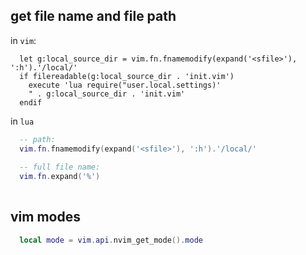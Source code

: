 

## get file name and file path

in `vim`:

```vim
  let g:local_source_dir = vim.fn.fnamemodify(expand('<sfile>'), ':h').'/local/'
  if filereadable(g:local_source_dir . 'init.vim')
    execute 'lua require("user.local.settings)' 
    " . g:local_source_dir . 'init.vim'
  endif
```

in `lua`

```lua
  -- path:
  vim.fn.fnamemodify(expand('<sfile>'), ':h').'/local/'
  
  -- full file name:
  vim.fn.expand('%')
  
```

## vim modes

```lua
  local mode = vim.api.nvim_get_mode().mode
```

